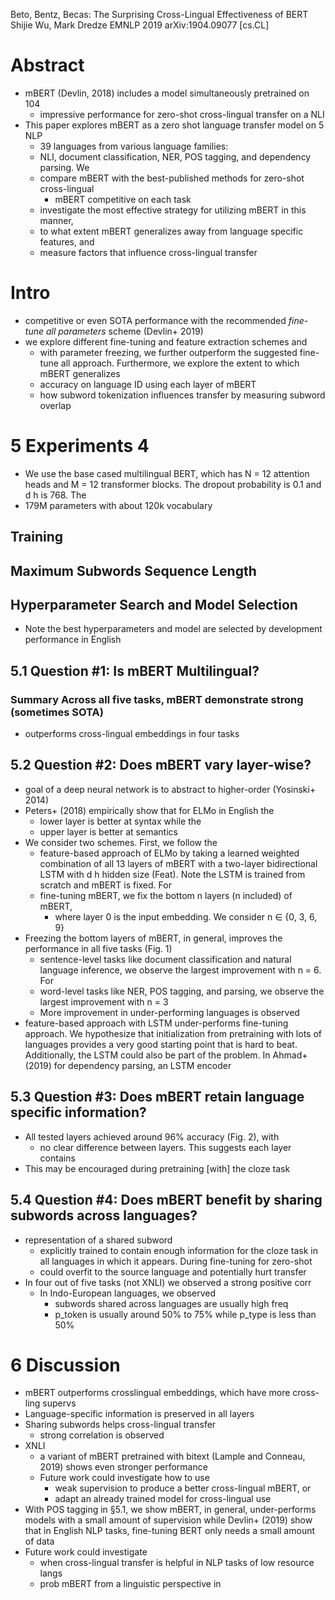 Beto, Bentz, Becas: The Surprising Cross-Lingual Effectiveness of BERT
Shijie Wu, Mark Dredze
EMNLP 2019 arXiv:1904.09077 [cs.CL]

# Abstract

* mBERT (Devlin, 2018) includes a model simultaneously pretrained on 104
  * impressive performance for zero-shot cross-lingual transfer on a NLI
* This paper explores mBERT as a zero shot language transfer model on 5 NLP
  * 39 languages from various language families:
  * NLI, document classification, NER, POS tagging, and dependency parsing. We
  * compare mBERT with the best-published methods for zero-shot cross-lingual
    * mBERT competitive on each task
  * investigate the most effective strategy for utilizing mBERT in this manner,
  * to what extent mBERT generalizes away from language specific features, and
  * measure factors that influence cross-lingual transfer

# Intro

* competitive or even SOTA performance with the recommended _fine-tune all
  parameters_ scheme (Devlin+ 2019)
* we explore different fine-tuning and feature extraction schemes and
  * with parameter freezing, we further outperform the suggested fine-tune all
    approach. Furthermore, we explore the extent to which mBERT generalizes
  * accuracy on language ID using each layer of mBERT
  * how subword tokenization influences transfer by measuring subword overlap

# 5 Experiments 4

* We use the base cased multilingual BERT, which has N = 12 attention heads and
  M = 12 transformer blocks. The dropout probability is 0.1 and d h is 768. The
* 179M parameters with about 120k vocabulary

## Training

## Maximum Subwords Sequence Length

## Hyperparameter Search and Model Selection

* Note the best hyperparameters and model are selected by development
  performance in English

## 5.1 Question #1: Is mBERT Multilingual?

### Summary Across all five tasks, mBERT demonstrate strong (sometimes SOTA)

* outperforms cross-lingual embeddings in four tasks

## 5.2 Question #2: Does mBERT vary layer-wise?

* goal of a deep neural network is to abstract to higher-order (Yosinski+ 2014)
* Peters+ (2018) empirically show that for ELMo in English the
  * lower layer is better at syntax while the
  * upper layer is better at semantics
* We consider two schemes. First, we follow the
  * feature-based approach of ELMo by taking a learned weighted combination of
    all 13 layers of mBERT with a two-layer bidirectional LSTM with d h hidden
    size (Feat). Note the LSTM is trained from scratch and mBERT is fixed. For
  * fine-tuning mBERT, we fix the bottom n layers (n included) of mBERT,
    * where layer 0 is the input embedding. We consider n ∈ {0, 3, 6, 9}
* Freezing the bottom layers of mBERT, in general, improves the performance in
  all five tasks (Fig. 1)
  * sentence-level tasks like document classification and natural language
    inference, we observe the largest improvement with n = 6.  For
  * word-level tasks like NER, POS tagging, and parsing, we observe the largest
    improvement with n = 3
  * More improvement in under-performing languages is observed 
* feature-based approach with LSTM under-performs fine-tuning approach. We
  hypothesize that initialization from pretraining with lots of languages
  provides a very good starting point that is hard to beat.  Additionally, the
  LSTM could also be part of the problem. In Ahmad+ (2019) for dependency
  parsing, an LSTM encoder

## 5.3 Question #3: Does mBERT retain language specific information?

* All tested layers achieved around 96% accuracy (Fig. 2), with
  * no clear difference between layers.  This suggests each layer contains
* This may be encouraged during pretraining [with] the cloze task

## 5.4 Question #4: Does mBERT benefit by sharing subwords across languages?

* representation of a shared subword
  * explicitly trained to contain enough information for the cloze task in all
    languages in which it appears.  During fine-tuning for zero-shot
  * could overfit to the source language and potentially hurt transfer
* In four out of five tasks (not XNLI) we observed a strong positive corr
  * In Indo-European languages, we observed
    * subwords shared across languages are usually high freq
    * p_token is usually around 50% to 75% while p_type is less than 50%

# 6 Discussion

* mBERT outperforms crosslingual embeddings, which have more cross-ling supervs
* Language-specific information is preserved in all layers
* Sharing subwords helps cross-lingual transfer
  * strong correlation is observed
* XNLI
  * a variant of mBERT pretrained with bitext (Lample and Conneau, 2019) shows
    even stronger performance
  * Future work could investigate how to use
    * weak supervision to produce a better cross-lingual mBERT, or
    * adapt an already trained model for cross-lingual use
* With POS tagging in §5.1, we show mBERT, in general, under-performs models
  with a small amount of supervision 
  while Devlin+ (2019) show that in English NLP tasks, fine-tuning BERT only
  needs a small amount of data
* Future work could investigate
  * when cross-lingual transfer is helpful in NLP tasks of low resource langs
  * prob mBERT from a linguistic perspective in
